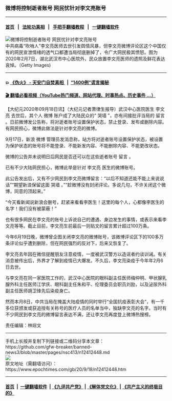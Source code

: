 ### 微博将控制逝者账号 网民忧针对李文亮账号
------------------------

#### [首页](https://github.com/gfw-breaker/banned-news3/blob/master/README.md) &nbsp;&nbsp;|&nbsp;&nbsp; [法轮功真相](https://github.com/begood0513/basic/blob/master/README.md)  &nbsp;&nbsp;|&nbsp;&nbsp; [手把手翻墙教程](https://github.com/gfw-breaker/guides/wiki)  &nbsp;&nbsp;|&nbsp;&nbsp; [一键翻墙软件](https://github.com/gfw-breaker/nogfw/blob/master/README.md)  



<div><img alt="微博将控制逝者账号 网民忧针对李文亮账号" class="attachment-djy_600_400 size-djy_600_400 wp-post-image" src="https://i.epochtimes.com/assets/uploads/2020/06/GettyImages-1199162702-600x400-1.jpg"/>
<div class="caption">
 中共病毒“吹哨人”李文亮医师去世引发舆情风暴，但李文亮微博评论区这个中国仅有的网民宣泄情绪的透气口都遭当局彻底删掉了，令广大网民极其愤怒。图为2020年2月7日，湖北武汉市中心医院外，民众放置李文亮医师的遗照及鲜花表达哀悼。（Getty Images)
</div></div><hr/>

#### 💥 [《伪火》 - 天安门自焚真相 ](http://158.247.195.190:10000/videos/blog/weihuo.html)&nbsp; |&nbsp; [“1400例”谎言揭秘  ](http://158.247.195.190:10000/videos/blog/jiexi1400.html)

#### [ 🎬  翻墙必看视频（YouTube热门频道、网站代理、时事热点、历史事件 ...）](https://github.com/gfw-breaker/links/blob/master/banned.md)

<div><p>
 【大纪元2020年09月18日讯】（大纪元记者萧律生报导）武汉中心医院医生
 <ok href="https://www.epochtimes.com/gb/tag/%E6%9D%8E%E6%96%87%E4%BA%AE.html">
  李文亮
 </ok>
 去世后，其个人
 <ok href="https://www.epochtimes.com/gb/tag/%E5%BE%AE%E5%8D%9A.html">
  微博
 </ok>
 账户成了大陆民众的“
 <ok href="https://www.epochtimes.com/gb/tag/%E5%93%AD%E5%A2%99.html">
  哭墙
 </ok>
 ”，亦有间接批评当局的
 <ok href="https://www.epochtimes.com/gb/tag/%E7%95%99%E8%A8%80.html">
  留言
 </ok>
 。日前微博发公告称，将对逝者账号设置保护状态，禁止登录、发布或删除内容。有网民担心，微博此做法是针对李文亮的微博。
</p>
<p>
 9月17日，新浪
 <ok href="https://www.epochtimes.com/gb/tag/%E5%BE%AE%E5%8D%9A.html">
  微博
 </ok>
 管理员发消息称，站方将对逝者账号设置保护状态，被设置为保护状态的账号将不能登录、不能新发内容、不能删除内容、不能更改状态。
</p>
<p>
 微博的公告并未说明日后网民是否还可以在这些逝者账号
 <ok href="https://www.epochtimes.com/gb/tag/%E7%95%99%E8%A8%80.html">
  留言
 </ok>
 。
</p>
<p>
 已有不少大陆网民担心，微博此举是针对
 <ok href="https://www.epochtimes.com/gb/tag/%E6%9D%8E%E6%96%87%E4%BA%AE.html">
  李文亮
 </ok>
 医生的微博账号。
</p>
<p>
 此公告发出后，又有不少网民到李文亮微博留言：“以后不知道还能不能上来说说话”“期望新浪保留这面
 <ok href="https://www.epochtimes.com/gb/tag/%E5%93%AD%E5%A2%99.html">
  哭墙
 </ok>
 。”“趁微博没有封闭评论。多说几句，不许关闭这个微博，同意的顶起来。”
</p>
<p>
 “今天看新闻说新浪会删号，赶紧来看看李医生！这里的每个人，心都像李医生的名字！我们没有被蒙蔽！”
</p>
<p>
 也有很多网民在李文亮的账号上诉说自己的遭遇、身边发生的事情，或表示来看李文亮等等。截止目前，李文亮生前最后一则贴文的留言累计超过100万条。
</p>
<p>
 今年6月19日晚，微博曾企图关闭李文亮的微博账号，该微博评论区下的100多万条评论似乎遭到删除，但在网民强烈的反对下，后来又恢复了。
</p>
<p>
 李文亮去年因在微信提醒朋友注意疫情，一度被武汉警方以造谣者约谈训诫。有关消息被传出后，外界才了解到疫情已大爆发。不久后，李文亮染疫于今年年2月6日去世。
</p>
<p>
 与李文亮在同一家医院工作的，武汉中心医院的眼科副主任医师梅仲明、甲状腺乳腺外科主任医师江学庆、眼科副主任朱和平、伦理委员会职员刘励，以及泌尿外科副主任医师胡卫锋先后染疫身亡。
</p>
<p>
 然而本月8日，中共当局在掩盖大陆疫情的同时举行“全国抗疫表彰大会”，有一千多位获颁发或获追授有关称号的医疗人员的名单当中，独缺李文亮的名字。当时有不少网民到李文亮的微博留言表达不满，还让李文亮再度登上微博热搜榜。
</p>
<p>
 责任编辑：林琮文
</p>
</div>
<hr/>
手机上长按并复制下列链接或二维码分享本文章：<br/>
https://github.com/gfw-breaker/banned-news3/blob/master/pages/nsc413/n12412448.md <br/>
<a href='https://github.com/gfw-breaker/banned-news3/blob/master/pages/nsc413/n12412448.md'><img src='https://github.com/gfw-breaker/banned-news3/blob/master/pages/nsc413/n12412448.md.png'/></a> <br/>
原文地址（需翻墙访问）：https://www.epochtimes.com/gb/20/9/18/n12412448.htm


------------------------
#### [首页](https://github.com/gfw-breaker/banned-news3/blob/master/README.md) &nbsp;|&nbsp; [一键翻墙软件](https://github.com/gfw-breaker/nogfw/blob/master/README.md) &nbsp;| [《九评共产党》](https://github.com/gfw-breaker/9ping.md/blob/master/README.md#九评之一评共产党是什么) | [《解体党文化》](https://github.com/gfw-breaker/jtdwh.md/blob/master/README.md) | [《共产主义的终极目的》](https://github.com/gfw-breaker/gczydzjmd.md/blob/master/README.md)


<img src='http://gfw-breaker.win/banned-news3/pages/nsc413/n12412448.md' width='0px' height='0px'/>